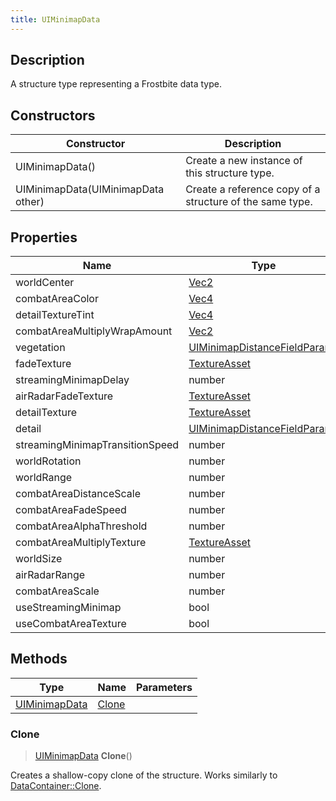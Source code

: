 ```yaml
---
title: UIMinimapData
---
```

## Description

A structure type representing a Frostbite data type.

## Constructors

| Constructor                        | Description                                              |
| ---------------------------------- | -------------------------------------------------------- |
| UIMinimapData()                    | Create a new instance of this structure type.            |
| UIMinimapData(UIMinimapData other) | Create a reference copy of a structure of the same type. |

## Properties

| Name                            | Type                                                         | Description |
| ------------------------------- | ------------------------------------------------------------ | ----------- |
| worldCenter                     | [Vec2](/vext/ref/shared/class/vec2)                            |             |
| combatAreaColor                 | [Vec4](/vext/ref/shared/class/vec4)                            |             |
| detailTextureTint               | [Vec4](/vext/ref/shared/class/vec4)                            |             |
| combatAreaMultiplyWrapAmount    | [Vec2](/vext/ref/shared/class/vec2)                            |             |
| vegetation                      | [UIMinimapDistanceFieldParams](UIMinimapDistanceFieldParams) |             |
| fadeTexture                     | [TextureAsset](TextureAsset)                                 |             |
| streamingMinimapDelay           | number                                                       |             |
| airRadarFadeTexture             | [TextureAsset](TextureAsset)                                 |             |
| detailTexture                   | [TextureAsset](TextureAsset)                                 |             |
| detail                          | [UIMinimapDistanceFieldParams](UIMinimapDistanceFieldParams) |             |
| streamingMinimapTransitionSpeed | number                                                       |             |
| worldRotation                   | number                                                       |             |
| worldRange                      | number                                                       |             |
| combatAreaDistanceScale         | number                                                       |             |
| combatAreaFadeSpeed             | number                                                       |             |
| combatAreaAlphaThreshold        | number                                                       |             |
| combatAreaMultiplyTexture       | [TextureAsset](TextureAsset)                                 |             |
| worldSize                       | number                                                       |             |
| airRadarRange                   | number                                                       |             |
| combatAreaScale                 | number                                                       |             |
| useStreamingMinimap             | bool                                                         |             |
| useCombatAreaTexture            | bool                                                         |             |

## Methods

| Type                           | Name            | Parameters |
| ------------------------------ | --------------- | ---------- |
| [UIMinimapData](UIMinimapData) | [Clone](#clone) |            |

### Clone

> [UIMinimapData](UIMinimapData) **Clone**()

Creates a shallow-copy clone of the structure. Works similarly to [DataContainer::Clone](/vext/ref/shared/class/datacontainer#clone).
